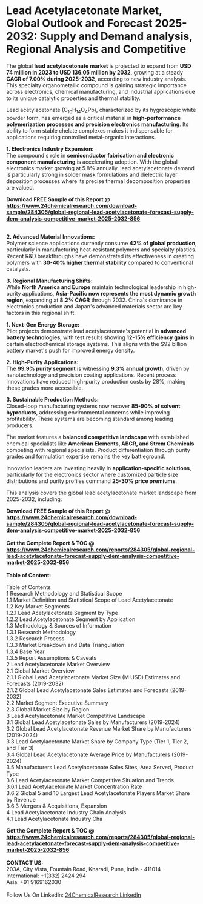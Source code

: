 <h1>Lead Acetylacetonate Market, Global Outlook and Forecast 2025-2032: Supply and Demand analysis, Regional Analysis and Competitive</h1><p>The global <strong>lead acetylacetonate market</strong> is projected to expand from <strong>USD 74 million in 2023 to USD 136.05 million by 2032</strong>, growing at a steady <strong>CAGR of 7.00% during 2025-2032</strong>, according to new industry analysis. This specialty organometallic compound is gaining strategic importance across electronics, chemical manufacturing, and industrial applications due to its unique catalytic properties and thermal stability.</p><p>Lead acetylacetonate (C<sub>10</sub>H<sub>14</sub>O<sub>4</sub>Pb), characterized by its hygroscopic white powder form, has emerged as a critical material in <strong>high-performance polymerization processes and precision electronics manufacturing</strong>. Its ability to form stable chelate complexes makes it indispensable for applications requiring controlled metal-organic interactions.</p><p><strong>1. Electronics Industry Expansion:</strong><br>
The compound's role in <strong>semiconductor fabrication and electronic component manufacturing</strong> is accelerating adoption. With the global electronics market growing at 5.8% annually, lead acetylacetonate demand is particularly strong in solder mask formulations and dielectric layer deposition processes where its precise thermal decomposition properties are valued.</p><div><b>Download FREE Sample of this Report @ 
            <a href="https://www.24chemicalresearch.com/download-sample/284305/global-regional-lead-acetylacetonate-forecast-supply-dem-analysis-competitive-market-2025-2032-856">
            https://www.24chemicalresearch.com/download-sample/284305/global-regional-lead-acetylacetonate-forecast-supply-dem-analysis-competitive-market-2025-2032-856</a></b></div><br><p><strong>2. Advanced Material Innovations:</strong><br>
Polymer science applications currently consume <strong>42% of global production</strong>, particularly in manufacturing heat-resistant polymers and specialty plastics. Recent R&amp;D breakthroughs have demonstrated its effectiveness in creating polymers with <strong>30-40% higher thermal stability</strong> compared to conventional catalysts.</p><p><strong>3. Regional Manufacturing Shifts:</strong><br>
While <strong>North America and Europe</strong> maintain technological leadership in high-purity applications, <strong>Asia-Pacific now represents the most dynamic growth region</strong>, expanding at <strong>8.2% CAGR</strong> through 2032. China's dominance in electronics production and Japan's advanced materials sector are key factors in this regional shift.</p><p><strong>1. Next-Gen Energy Storage:</strong><br>
Pilot projects demonstrate lead acetylacetonate's potential in <strong>advanced battery technologies</strong>, with test results showing <strong>12-15% efficiency gains</strong> in certain electrochemical storage systems. This aligns with the $92 billion battery market's push for improved energy density.</p><p><strong>2. High-Purity Applications:</strong><br>
The <strong>99.9% purity segment</strong> is witnessing <strong>9.3% annual growth</strong>, driven by nanotechnology and precision coating applications. Recent process innovations have reduced high-purity production costs by 28%, making these grades more accessible.</p><p><strong>3. Sustainable Production Methods:</strong><br>
Closed-loop manufacturing systems now recover <strong>85-90% of solvent byproducts</strong>, addressing environmental concerns while improving profitability. These systems are becoming standard among leading producers.</p><p>The market features a <strong>balanced competitive landscape</strong> with established chemical specialists like <strong>American Elements, ABCR, and Strem Chemicals</strong> competing with regional specialists. Product differentiation through purity grades and formulation expertise remains the key battleground.</p><p>Innovation leaders are investing heavily in <strong>application-specific solutions</strong>, particularly for the electronics sector where customized particle size distributions and purity profiles command <strong>25-30% price premiums</strong>.</p><p>This analysis covers the global lead acetylacetonate market landscape from 2025-2032, including:</p><div><b>Download FREE Sample of this Report @ 
            <a href="https://www.24chemicalresearch.com/download-sample/284305/global-regional-lead-acetylacetonate-forecast-supply-dem-analysis-competitive-market-2025-2032-856">
            https://www.24chemicalresearch.com/download-sample/284305/global-regional-lead-acetylacetonate-forecast-supply-dem-analysis-competitive-market-2025-2032-856</a></b></div><br><div><b>Get the Complete Report & TOC @ 
            <a href="https://www.24chemicalresearch.com/reports/284305/global-regional-lead-acetylacetonate-forecast-supply-dem-analysis-competitive-market-2025-2032-856">
            https://www.24chemicalresearch.com/reports/284305/global-regional-lead-acetylacetonate-forecast-supply-dem-analysis-competitive-market-2025-2032-856</a></b></div><br>
            <b>Table of Content:</b><p>Table of Contents<br />
1 Research Methodology and Statistical Scope<br />
1.1 Market Definition and Statistical Scope of Lead Acetylacetonate<br />
1.2 Key Market Segments<br />
1.2.1 Lead Acetylacetonate Segment by Type<br />
1.2.2 Lead Acetylacetonate Segment by Application<br />
1.3 Methodology & Sources of Information<br />
1.3.1 Research Methodology<br />
1.3.2 Research Process<br />
1.3.3 Market Breakdown and Data Triangulation<br />
1.3.4 Base Year<br />
1.3.5 Report Assumptions & Caveats<br />
2 Lead Acetylacetonate Market Overview<br />
2.1 Global Market Overview<br />
2.1.1 Global Lead Acetylacetonate Market Size (M USD) Estimates and Forecasts (2019-2032)<br />
2.1.2 Global Lead Acetylacetonate Sales Estimates and Forecasts (2019-2032)<br />
2.2 Market Segment Executive Summary<br />
2.3 Global Market Size by Region<br />
3 Lead Acetylacetonate Market Competitive Landscape<br />
3.1 Global Lead Acetylacetonate Sales by Manufacturers (2019-2024)<br />
3.2 Global Lead Acetylacetonate Revenue Market Share by Manufacturers (2019-2024)<br />
3.3 Lead Acetylacetonate Market Share by Company Type (Tier 1, Tier 2, and Tier 3)<br />
3.4 Global Lead Acetylacetonate Average Price by Manufacturers (2019-2024)<br />
3.5 Manufacturers Lead Acetylacetonate Sales Sites, Area Served, Product Type<br />
3.6 Lead Acetylacetonate Market Competitive Situation and Trends<br />
3.6.1 Lead Acetylacetonate Market Concentration Rate<br />
3.6.2 Global 5 and 10 Largest Lead Acetylacetonate Players Market Share by Revenue<br />
3.6.3 Mergers & Acquisitions, Expansion<br />
4 Lead Acetylacetonate Industry Chain Analysis<br />
4.1 Lead Acetylacetonate Industry Cha</p><div><b>Get the Complete Report & TOC @ 
            <a href="https://www.24chemicalresearch.com/reports/284305/global-regional-lead-acetylacetonate-forecast-supply-dem-analysis-competitive-market-2025-2032-856">
            https://www.24chemicalresearch.com/reports/284305/global-regional-lead-acetylacetonate-forecast-supply-dem-analysis-competitive-market-2025-2032-856</a></b></div><br><b>CONTACT US:</b><br>
            203A, City Vista, Fountain Road, Kharadi, Pune, India - 411014<br>
            International: +1(332) 2424 294<br>
            Asia: +91 9169162030 <br><br>
            Follow Us On LinkedIn: <a href="https://www.linkedin.com/company/24chemicalresearch/">24ChemicalResearch LinkedIn</a>